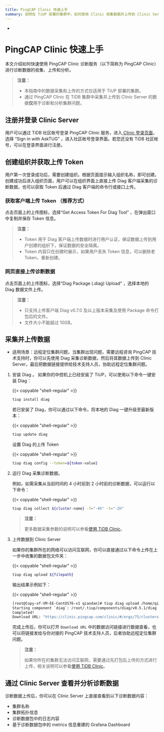 ```yaml
---
title: PingCAP Clinic 快速上手
summary: 说明在 TiUP 部署的集群中，如何使用 Clinic 收集数据并上传到 Clinic Server 进行诊断。
---
```

-
# PingCAP Clinic 快速上手

本文介绍如何快速使用 PingCAP Clinic 诊断服务（以下简称为 PingCAP Clinic）进行诊断数据的收集、上传和分析。

> **注意：**
>
> - 本指南中的数据采集和上传的方式仅适用于 TiUP 部署的集群。
> - 通过 PingCAP Clinic 在 TiDB 集群中采集并上传到 Clinic Server 的数据**仅**用于诊断和分析集群问题。

## 注册并登录 Clinic Server

用户可以通过 TiDB 社区帐号登录 PingCAP Clinic 服务，进入[ Clinic 登录页面](https://clinic.pingcap.com/clinic/#/login)，选择 “Sign in with AskTUG” ，进入社区帐号登录界面。若您还没有 TiDB 社区帐号，可以在登录界面进行注册。

## 创建组织并获取上传 Token

用户第一次登录成功后，需要创建组织。根据页面提示输入组织名称，即可创建。创建成功后进入组织页面，用户可以在组织界面上直接上传 Diag 客户端采集的诊断数据，也可以获取 Token 后通过 Diag 客户端的命令行或接口上传。

### 获取客户端上传 Token （推荐方式）
点击页面上的上传图标，选择“Get Access Token For Diag Tool” ，在弹出窗口中复制并保存 Token 信息。

> **注意：**
>
> - Token 用于 Diag 客户端上传数据时进行用户认证，保证数据上传到用户创建的组织下，保证数据的安全隔离。
> - Token 内容只在创建时展示，如果用户丢失 Token 信息，可以删除老 Token，重新创建。

### 网页直接上传诊断数据
点击页面上的上传图标，选择“Diag Package (.diag) Upload” ，选择本地的 Diag 数据文件上传。

> **注意：**
>
> - 只支持上传客户端 Diag v0.7.0 及以上版本采集及使用 Package 命令打包后的文件。
> - 文件大小不能超过 10GB。

## 采集并上传数据 

- 适用场景：远程定位集群问题，当集群出现问题，需要远程咨询 PingCAP 技术支持时，你可以先使用 Diag 采集诊断数据，然后将其数据上传到 Clinic Server，最后把数据链接提供给技术支持人员，协助远程定位集群问题。

1. 安装 Diag 。
    如果你的中控机上已经安装了 TiUP，可以使用以下命令一键安装 Diag：

    {{< copyable "shell-regular" >}}

    ```bash
    tiup install diag
    ```

    若已安装了 Diag，你可以通过以下命令，将本地的 Diag 一键升级至最新版本：

    {{< copyable "shell-regular" >}}

    ```bash
    tiup update diag
    ```

    设置 Diag 的上传 Token

    {{< copyable "shell-regular" >}}

    ```bash
    tiup diag config --token=${token-value}
    ```

2. 运行 Diag 采集诊断数据。

    例如，如需采集从当前时间的 4 小时前到 2 小时前的诊断数据，可以运行以下命令：

    {{< copyable "shell-regular" >}}

    ```bash
    tiup diag collect ${cluster-name} -f="-4h" -t="-2h"
    ```
    > **注意：**
    >
    > 更多数据采集参数的说明可以参看[使用 TiDB Clinic](/clinic/clinic-user-guide-for-tiup.md)。

3. 上传数据到 Clinic Server

    如果你的集群所在的网络可以访问互联网，你可以直接通过以下命令上传在上一步中收集的数据包文件夹：

    {{< copyable "shell-regular" >}}

    ```bash
    tiup diag upload ${filepath}
    ```

    输出结果示例如下：

    {{< copyable "shell-regular" >}}

    ```bash
    [root@Copy-of-VM-EE-CentOS76-v1 qiaodan]# tiup diag upload /home/qiaodan/diag-fNTnz5MGhr6
    Starting component `diag`: /root/.tiup/components/diag/v0.5.1/diag upload /home/qiaodan/diag-fNTnz5MGhr6
    Completed!
    Download URL: "https://clinic.pingcap.com/clinic/#/orgs/75/clusters/7055188676317281573 "
    ```

    完成上传后，你可以打开 `Download URL` 中的数据访问链接进行数据查看，也可以将链接发给与你对接的 PingCAP 技术支持人员，后者协助远程定位集群问题。

    > **注意：**
    >
    > 如果你所在的集群无法访问互联网，需要通过先打包后上传的方式进行上传，相关说明可以参看[使用 TiDB Clinic](/clinic/clinic-user-guide-for-tiup.md)。

## 通过 Clinic Server 查看并分析诊断数据

诊断数据上传后，你可以在 Clinic Server 上直接查看到以下诊断数据内容：
- 集群名称
- 集群拓扑信息
- 诊断数据包中的日志内容
- 基于诊断数据包中的 metrics 信息重建的 Grafana Dashboard 